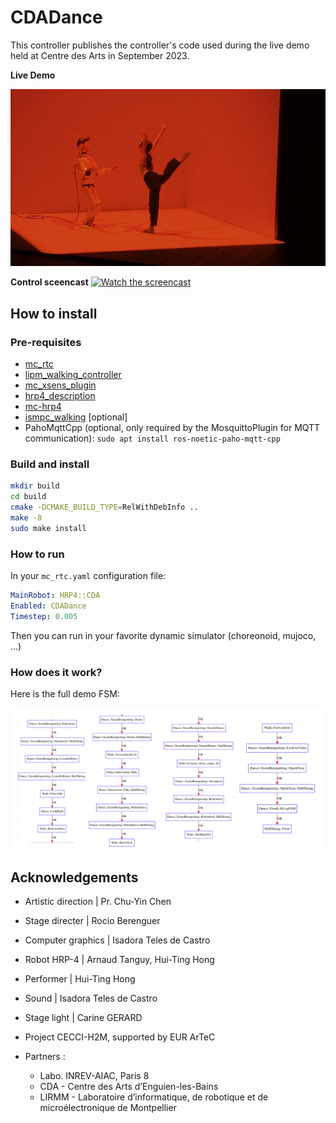 # CDADance

This controller publishes the controller's code used during the live demo held at Centre des Arts in September 2023.

**Live Demo**

[![Watch the live performance at CDA](doc/cda_video_caption.png)](https://vimeo.com/886474133)


**Control sceencast**
[![Watch the screencast](https://img.youtube.com/vi/t7_CbzjKDQg/maxresdefault.jpg)](https://youtu.be/t7_CbzjKDQg)

## How to install

### Pre-requisites

- [mc_rtc](https://github.com/jrl-umi3218/mc_rtc)
- [lipm_walking_controller](https://github.com/jrl-umi3218/lipm_walking_controller)
- [mc_xsens_plugin](https://github.com/arntanguy/mc_xsens_plugin)
- [hrp4_description](https://github.com/isri-aist/hrp4_description)
- [mc-hrp4](https://github.com/isri-aist/mc-hrp4)
- [ismpc_walking]() [optional]
- PahoMqttCpp (optional, only required by the MosquittoPlugin for MQTT communication): `sudo apt install ros-noetic-paho-mqtt-cpp`

### Build and install

```sh
mkdir build
cd build
cmake -DCMAKE_BUILD_TYPE=RelWithDebInfo ..
make -8
sudo make install
```

### How to run

In your `mc_rtc.yaml` configuration file:

```yaml
MainRobot: HRP4::CDA
Enabled: CDADance
Timestep: 0.005
```

Then you can run in your favorite dynamic simulator (choreonoid, mujoco, ...)

### How does it work?

Here is the full demo FSM:

![Full demo FSM](doc/fsm.png)

## Acknowledgements

- Artistic direction | Pr. Chu-Yin Chen
- Stage directer |  Rocio Berenguer
- Computer graphics | Isadora Teles de Castro
- Robot HRP-4 | Arnaud Tanguy, Hui-Ting Hong
- Performer | Hui-Ting Hong
- Sound | Isadora Teles de Castro
- Stage light | Carine GERARD

- Project CECCI-H2M, supported by EUR ArTeC

- Partners :
  - Labo. INREV-AIAC, Paris 8
  - CDA - Centre des Arts d’Enguien-les-Bains
  - LIRMM - Laboratoire d’informatique, de robotique et de microélectronique de Montpellier
